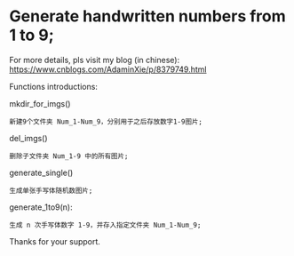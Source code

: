 # Generate handwritten numbers from 1 to 9;

For more details, pls visit my blog (in chinese): https://www.cnblogs.com/AdaminXie/p/8379749.html

Functions introductions:

mkdir_for_imgs()
    
    新建9个文件夹 Num_1-Num_9，分别用于之后存放数字1-9图片;
  
del_imgs()
    
    删除子文件夹 Num_1-9 中的所有图片;

generate_single()
    
    生成单张手写体随机数图片;
   
generate_1to9(n):
   
    生成 n 次手写体数字 1-9，并存入指定文件夹 Num_1-Num_9;


Thanks for your support.
